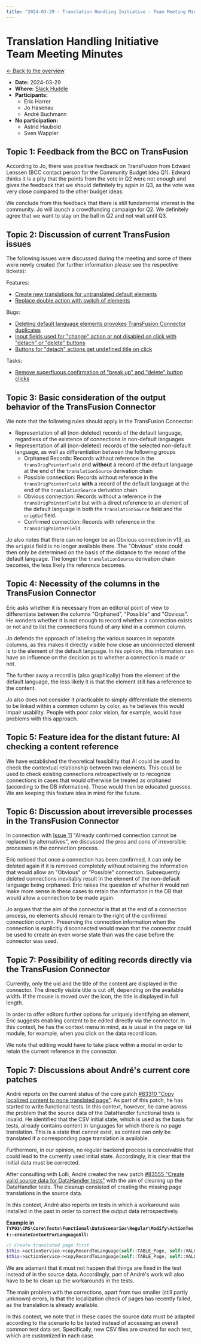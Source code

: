 ```yaml
---
title: "2024-03-29 - Translation Handling Initiative - Team Meeting Minutes"
---
```


# Translation Handling Initiative<br>Team Meeting Minutes

[← Back to the overview](https://notes.typo3.org/s/f3ae8fZSD)

- **Date:** 2024-03-29<br>
- **Where:** [Slack Huddle](https://app.slack.com/huddle/T024TUMLZ/C05D7UF1L8M)
- **Participants:**
    - Eric Harrer
    - Jo Hasenau
    - André Buchmann
- **No participation:**
    - Astrid Haubold
    - Sven Wappler

## Topic 1: Feedback from the BCC on TransFusion

According to Jo, there was positive feedback on TransFusion from Edward Lenssen (BCC contact person for the Community Budget Idea Q1). Edward thinks it is a pity that the points from the vote in Q2 were not enough and gives the feedback that we should definitely try again in Q3, as the vote was very close compared to the other budget ideas.

We conclude from this feedback that there is still fundamental interest in the community. Jo will launch a crowdfunding campaign for Q2. We definitely agree that we want to stay on the ball in Q2 and not wait until Q3.

## Topic 2: Discussion of current TransFusion issues

The following issues were discussed during the meeting and some of them were newly created (for further information please see the respective tickets):

Features:
- [Create new translations for untranslated default elements](https://github.com/CodersCare/transfusion/issues/15)
- [Replace double action with switch of elements](https://github.com/CodersCare/transfusion/issues/19)

Bugs:
- [Deleting default language elements provokes TransFusion Connector duplicates](https://github.com/CodersCare/transfusion/issues/14)
- [Input fields used for "change" action ar not disabled on click with "detach" or "delete" buttons](https://github.com/CodersCare/transfusion/issues/16)
- [Buttons for "detach" actions get undefined title on click](https://github.com/CodersCare/transfusion/issues/17)

Tasks:
- [Remove superfluous confirmation of "break up" and "delete" button clicks](https://github.com/CodersCare/transfusion/issues/18)

## Topic 3: Basic consideration of the output behavior of the TransFusion Connector

We note that the following rules should apply in the TransFusion Connector:

- Representation of all (non-deleted) records of the default language, regardless of the existence of connections in non-default languages
- Representation of all (non-deleted) records of the selected non-default language, as well as differentiation between the following groups
  - Orphaned Records: Records without reference in the `transOrigPointerField` and **without** a record of the default language at the end of the `translationSource` derivation chain
  - Possible connection: Records without reference in the `transOrigPointerField` **with** a record of the default language at the end of the `translationSource` derivation chain
  - Obvious connection: Records without a reference in the `transOrigPointerField` but with a direct reference to an element of the default language in both the `translationSource` field and the `origUid` field.
  - Confirmed connection: Records with reference in the `transOrigPointerField`.

Jo also notes that there can no longer be an Obvious connection in v13, as the `origUid` field is no longer available there. The "Obvious" state could then only be determined on the basis of the distance to the record of the default language. The longer the `translationSource` derivation chain becomes, the less likely the reference becomes.

## Topic 4: Necessity of the columns in the TransFusion Connector

Eric asks whether it is necessary from an editorial point of view to differentiate between the columns "Orphaned", "Possible" and "Obvious". He wonders whether it is not enough to record whether a connection exists or not and to list the connections found of any kind in a common column.

Jo defends the approach of labeling the various sources in separate columns, as this makes it directly visible how close an unconnected element is to the element of the default language. In his opinion, this information can have an influence on the decision as to whether a connection is made or not.

The further away a record is (also graphically) from the element of the default language, the less likely it is that the element still has a reference to the content.

Jo also does not consider it practicable to simply differentiate the elements to be linked within a common column by color, as he believes this would impair usability. People with poor color vision, for example, would have problems with this approach.

## Topic 5: Feature idea for the distant future: AI checking a content reference

We have established the theoretical feasibility that AI could be used to check the contextual relationship between two elements. This could be used to check existing connections retrospectively or to recognize connections in cases that would otherwise be treated as orphaned (according to the DB information). These would then be educated guesses. We are keeping this feature idea in mind for the future.

## Topic 6: Discussion about irreversible processes in the TransFusion Connector

In connection with [Issue 11](https://github.com/CodersCare/transfusion/issues/11) "Already confirmed connection cannot be replaced by alternatives", we discussed the pros and cons of irreversible processes in the connection process.

Eric noticed that once a connection has been confirmed, it can only be deleted again if it is removed completely without retaining the information that would allow an "Obvious" or "Possible" connection. Subsequently deleted connections inevitably result in the element of the non-default language being orphaned. Eric raises the question of whether it would not make more sense in these cases to retain the information in the DB that would allow a connection to be made again.

Jo argues that the aim of the connector is that at the end of a connection process, no elements should remain to the right of the confirmed connection column. Preserving the connection information when the connection is explicitly disconnected would mean that the connector could be used to create an even worse state than was the case before the connector was used.

## Topic 7: Possibility of editing records directly via the TransFusion Connector

Currently, only the uid and the title of the content are displayed in the connector. The directly visible title is cut off, depending on the available width. If the mouse is moved over the icon, the title is displayed in full length.

In order to offer editors further options for uniquely identifying an element, Eric suggests enabling content to be edited directly via the connector. In this context, he has the context menu in mind, as is usual in the page or list module, for example, when you click on the data record icon.

We note that editing would have to take place within a modal in order to retain the current reference in the connector.

## Topic 7: Discussions about André's current core patches

André reports on the current status of the core patch [#83310 "Copy localized content to none translated page"](https://review.typo3.org/c/Packages/TYPO3.CMS/+/83310). As part of this patch, he has started to write functional tests. In this context, however, he came across the problem that the source data of the DataHandler functional tests is invalid. He identified that the CSV initial state, which is used as the basis for tests, already contains content in languages for which there is no page translation. This is a state that cannot exist, as content can only be translated if a corresponding page translation is available.

Furthermore, in our opinion, no regular backend process is conceivable that could lead to the currently used initial state. Accordingly, it is clear that the initial data must be corrected.

After consulting with Lolli, André created the new patch [#83555 "Create valid source data for DataHandler tests"](https://review.typo3.org/c/Packages/TYPO3.CMS/+/83555) with the aim of cleaning up the DataHandler tests. The cleanup consisted of creating the missing page translations in the source data.

In this context, André also reports on tests in which a workaround was installed in the past in order to correct the output data retrospectively.

**Example in `TYPO3\CMS\Core\Tests\Functional\DataScenarios\Regular\Modify\ActionTest::createContentForLanguageAll`:**

```php
// Create translated page first
$this->actionService->copyRecordToLanguage(self::TABLE_Page, self::VALUE_PageId, self::VALUE_LanguageId);
$this->actionService->copyRecordToLanguage(self::TABLE_Page, self::VALUE_PageId, self::VALUE_LanguageIdSecond);
```

We are adamant that it must not happen that things are fixed in the test instead of in the source data. Accordingly, part of André's work will also have to be to clean up the workarounds in the tests.

The main problem with the corrections, apart from two smaller (still partly unknown) errors, is that the localization check of pages has recently failed, as the translation is already available.

In this context, we note that in these cases the source data must be adapted according to the scenario to be tested instead of accessing an overall common test data set. Specifically, new CSV files are created for each test, which are customized in each case.